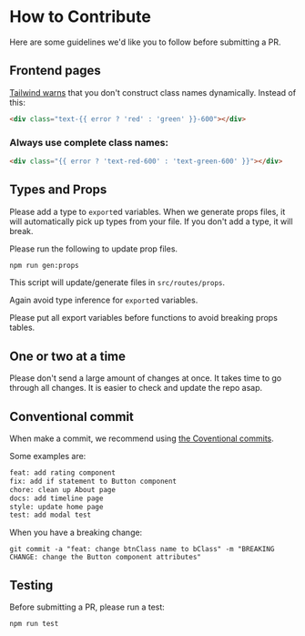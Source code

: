 
# How to Contribute

Here are some guidelines we'd like you to follow before submitting a PR.

## Frontend pages

<p><a href="https://tailwindcss.com/docs/content-configuration#dynamic-class-names">Tailwind warns</a> that you don't construct class names dynamically. Instead of this:</p>

```html
<div class="text-{{ error ? 'red' : 'green' }}-600"></div>
```

### Always use complete class names:

```html
<div class="{{ error ? 'text-red-600' : 'text-green-600' }}"></div>
```

## Types and Props

Please add a type to `export`ed variables. When we generate props files, it will automatically pick up types from your file. If you don't add a type, it will break.

Please run the following to update prop files.

```sh
npm run gen:props
```

This script will update/generate files in `src/routes/props`.

Again avoid type inference for `export`ed variables.

Please put all export variables before functions to avoid breaking props tables.

## One or two at a time

Please don't send a large amount of changes at once. It takes time to go through all changes. It is easier to check and update the repo asap.

## Conventional commit

<p>When make a commit, we recommend using <a href="https://www.conventionalcommits.org/en/v1.0.0/">the Coventional commits</a>.</p>

Some examples are:

```sh
feat: add rating component
fix: add if statement to Button component
chore: clean up About page
docs: add timeline page
style: update home page
test: add modal test
```

When you have a breaking change:

```
git commit -a "feat: change btnClass name to bClass" -m "BREAKING CHANGE: change the Button component attributes"
```

## Testing

<p>Before submitting a PR, please run a test:</p>

```sh
npm run test
```
